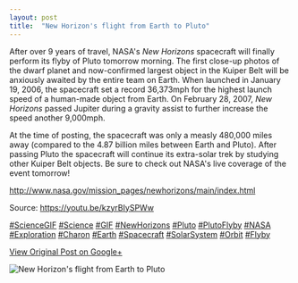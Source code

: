 ```yaml
---
layout: post
title:  "New Horizon's flight from Earth to Pluto"
---
```


After over 9 years of travel, NASA's _New Horizons_ spacecraft will finally
perform its flyby of Pluto tomorrow morning. The first close-up photos of the
dwarf planet and now-confirmed largest object in the Kuiper Belt will be
anxiously awaited by the entire team on Earth. When launched in January 19,
2006, the spacecraft set a record 36,373mph for the highest launch speed of a
human-made object from Earth. On February 28, 2007, _New Horizons_ passed
Jupiter during a gravity assist to further increase the speed another
9,000mph.  
  
At the time of posting, the spacecraft was only a measly 480,000 miles away
(compared to the 4.87 billion miles between Earth and Pluto). After passing
Pluto the spacecraft will continue its extra-solar trek by studying other
Kuiper Belt objects. Be sure to check out NASA's live coverage of the event
tomorrow!  
  
<http://www.nasa.gov/mission_pages/newhorizons/main/index.html>  
  
Source: <https://youtu.be/kzyrBIySPWw>  
  
[#ScienceGIF](https://plus.google.com/s/%23ScienceGIF/posts)
[#Science](https://plus.google.com/s/%23Science/posts)
[#GIF](https://plus.google.com/s/%23GIF/posts)
[#NewHorizons](https://plus.google.com/s/%23NewHorizons/posts)
[#Pluto](https://plus.google.com/s/%23Pluto/posts)
[#PlutoFlyby](https://plus.google.com/s/%23PlutoFlyby/posts)
[#NASA](https://plus.google.com/s/%23NASA/posts)
[#Exploration](https://plus.google.com/s/%23Exploration/posts)
[#Charon](https://plus.google.com/s/%23Charon/posts)
[#Earth](https://plus.google.com/s/%23Earth/posts)
[#Spacecraft](https://plus.google.com/s/%23Spacecraft/posts)
[#SolarSystem](https://plus.google.com/s/%23SolarSystem/posts)
[#Orbit](https://plus.google.com/s/%23Orbit/posts)
[#Flyby](https://plus.google.com/s/%23Flyby/posts)

[View Original Post on Google+](https://plus.google.com/+ColinSullender/posts/5VnrQ9fBnre)

![New Horizon's flight from Earth to Pluto](/assets/img/2015-07-13-New-Horizons-flight-from-Earth-to-Pluto.gif)
